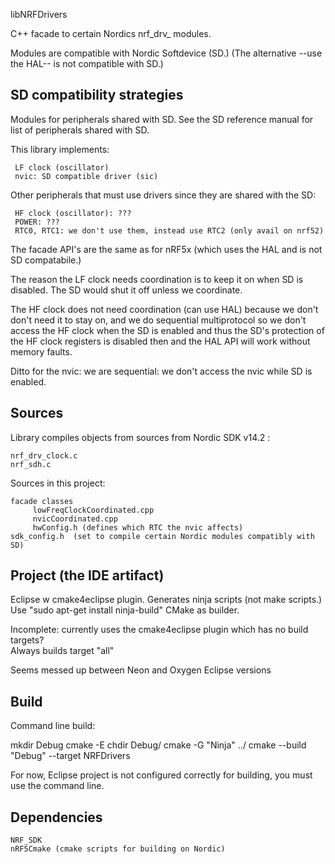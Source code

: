 libNRFDrivers


C++ facade to certain Nordics nrf_drv_<foo> modules.

Modules are compatible with Nordic Softdevice (SD.)
(The alternative --use the HAL-- is not compatible with SD.)

SD compatibility strategies
-

Modules for peripherals shared with SD.
See the SD reference manual for list of peripherals shared with SD.

This library implements:

     LF clock (oscillator)
     nvic: SD compatible driver (sic)
     
Other peripherals that must use drivers since they are shared with the SD:
     
     HF clock (oscillator): ??? 
     POWER: ???
     RTC0, RTC1: we don't use them, instead use RTC2 (only avail on nrf52)

The facade API's are the same as for nRF5x (which uses the HAL and is not SD compatabile.)

The reason the LF clock needs coordination is to keep it on when SD is disabled.
The SD would shut it off unless we coordinate.

The HF clock does not need coordination (can use HAL) because we don't don't need it to stay on,
and we do sequential multiprotocol so we don't access the HF clock when the SD is enabled
and thus the SD's protection of the HF clock registers is disabled then
and the HAL API will work without memory faults.

Ditto for the nvic: we are sequential: we don't access the nvic while SD is enabled.

Sources
-

Library compiles objects from sources from Nordic SDK v14.2 :

    nrf_drv_clock.c
    nrf_sdh.c

Sources in this project:

    facade classes
         lowFreqClockCoordinated.cpp
         nvicCoordinated.cpp
         hwConfig.h (defines which RTC the nvic affects)
    sdk_config.h  (set to compile certain Nordic modules compatibly with SD)
    
  
   
Project (the IDE artifact)
-

Eclipse w cmake4eclipse plugin.
Generates ninja scripts (not make scripts.)  Use "sudo apt-get install ninja-build"
CMake as builder.

Incomplete:  currently uses the cmake4eclipse plugin which has no build targets?  
Always builds target "all"

Seems messed up between Neon and Oxygen Eclipse versions

Build
-

Command line build:

mkdir Debug
cmake -E chdir Debug/ cmake -G "Ninja" ../
cmake --build "Debug" --target NRFDrivers

For now, Eclipse project is not configured correctly for building, you must use the command line.


Dependencies
-
	NRF_SDK
	nRF5Cmake (cmake scripts for building on Nordic)
